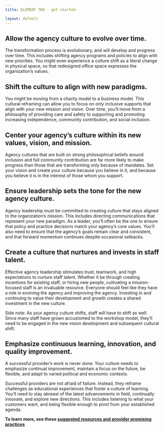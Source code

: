 ```yaml
---
title: ELEMENT TWO - get started

layout: default
---
```

## Allow the agency culture to evolve over time.
The transformation process is evolutionary, and will develop and progress over time. This includes shifting agency programs and policies to align with new priorities. You might even experience a culture shift as a literal change in physical space, so that redesigned office space expresses the organization’s values.

## Shift the culture to align with new paradigms.
You might be moving from a charity model to a business model. This cultural reframing can allow you to focus on only inclusive supports that align with your new mission and vision. Over time, you’ll move from a philosophy of providing care and safety to supporting and promoting increasing independence, community contribution, and social inclusion.

## Center your agency’s culture within its new values, vision, and mission.
Agency cultures that are built on strong philosophical beliefs around inclusion and full community contribution are far more likely to make progress than those that are transforming only because of mandates. Set your vision and create your culture because you believe in it, and because you believe it is in the interest of those whom you support.

## Ensure leadership sets the tone for the new agency culture.
Agency leadership must be committed to creating culture that stays aligned to the organization’s mission. This includes directing communications that represent your new paradigm. As a leader, you’ll often be the one to ensure that policy and practice decisions match your agency’s core values. You’ll also need to ensure that the agency’s goals remain clear and consistent, and that forward momentum continues despite occasional setbacks.

## Create a culture that nurtures and invests in staff talent.
Effective agency leadership stimulates trust, teamwork, and high expectations to nurture staff talent. Whether it be through creating incentives for existing staff, or hiring new people, cultivating a mission-focused staff is an invaluable resource. Everyone should feel like they have a role in evolving the agency and improving the agency. Investing in and continuing to value their development and growth creates a shared investment in the new culture.

Side note: As your agency culture shifts, staff will have to shift as well. Since many staff have grown accustomed to the workshop model, they’ll need to be engaged in the new vision development and subsequent cultural shift.

## Emphasize continuous learning, innovation, and quality improvement.
A successful provider’s work is never done. Your culture needs to emphasize continual improvement, maintain a focus on the future, be flexible, and adapt to varied political and economic contexts.

Successful providers are not afraid of failure. Instead, they reframe challenges as educational experiences that foster a culture of learning. You’ll need to stay abreast of the latest advancements in field, continually innovate, and explore new directions. This includes listening to what your customers want, and being flexible enough to pivot from your established agenda.

<div id="bigger"><p><strong>To learn more, see these <a href="two_more.html">suggested resources and provider promising practices</a></strong></p></div>